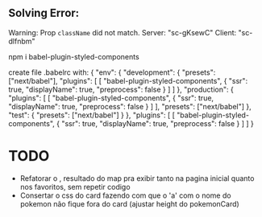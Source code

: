 ## Solving Error:
Warning: Prop `className` did not match. Server: "sc-gKsewC" Client: "sc-dlfnbm"

npm i babel-plugin-styled-components

create file .babelrc with:
{
  "env": {
    "development": {
      "presets": ["next/babel"],
      "plugins": [
        [
          "babel-plugin-styled-components",
          { "ssr": true, "displayName": true, "preprocess": false }
        ]
      ]
    },
    "production": {
      "plugins": [
        [
          "babel-plugin-styled-components",
          { "ssr": true, "displayName": true, "preprocess": false }
        ]
      ],
      "presets": ["next/babel"]
    },
    "test": {
      "presets": ["next/babel"]
    }
  },
  "plugins": [
    [
      "babel-plugin-styled-components",
      { "ssr": true, "displayName": true, "preprocess": false }
    ]
  ]
}


# TODO
- Refatorar o <PokemonCard>, resultado do map pra exibir tanto na pagina inicial quanto nos favoritos, sem repetir codigo
- Consertar o css do card fazendo com que o 'a' com o nome do pokemon não fique fora do card (ajustar height do pokemonCard)
